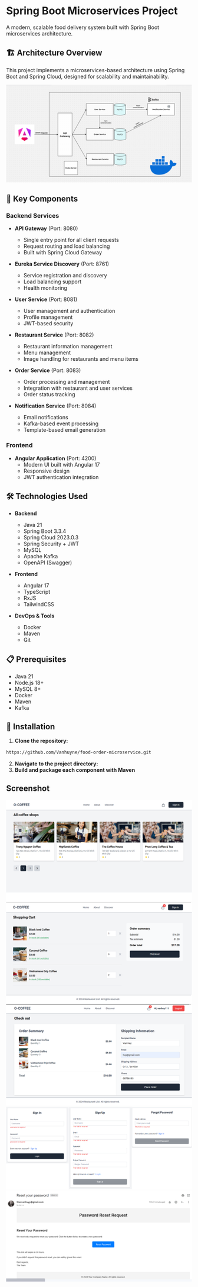 # Spring Boot Microservices Project

A modern, scalable food delivery system built with Spring Boot microservices architecture.

## 🏗️ Architecture Overview

This project implements a microservices-based architecture using Spring Boot and Spring Cloud, designed for scalability and maintainability.

![Architecture Diagram](./screenshot/architecture.png)

## 🚀 Key Components

### Backend Services

- **API Gateway** (Port: 8080)
  - Single entry point for all client requests
  - Request routing and load balancing
  - Built with Spring Cloud Gateway

- **Eureka Service Discovery** (Port: 8761)
  - Service registration and discovery
  - Load balancing support
  - Health monitoring

- **User Service** (Port: 8081)
  - User management and authentication
  - Profile management
  - JWT-based security

- **Restaurant Service** (Port: 8082)
  - Restaurant information management
  - Menu management
  - Image handling for restaurants and menu items

- **Order Service** (Port: 8083)
  - Order processing and management
  - Integration with restaurant and user services
  - Order status tracking

- **Notification Service** (Port: 8084)
  - Email notifications
  - Kafka-based event processing
  - Template-based email generation

### Frontend

- **Angular Application** (Port: 4200)
  - Modern UI built with Angular 17
  - Responsive design
  - JWT authentication integration

## 🛠️ Technologies Used

- **Backend**
  - Java 21
  - Spring Boot 3.3.4
  - Spring Cloud 2023.0.3
  - Spring Security + JWT
  - MySQL
  - Apache Kafka
  - OpenAPI (Swagger)

- **Frontend**
  - Angular 17
  - TypeScript
  - RxJS
  - TailwindCSS

- **DevOps & Tools**
  - Docker
  - Maven
  - Git

## 📋 Prerequisites

- Java 21
- Node.js 18+
- MySQL 8+
- Docker
- Maven
- Kafka

## 🚀 Installation

1. **Clone the repository:**
```bash
https://github.com/Vanhuyne/food-order-microservice.git
```
2. **Navigate to the project directory:**
3. **Build and package each component with Maven**

## Screenshot
![user-interface](./screenshot/restaurant.png)
![order-interface](./screenshot/order.png)
![order-interface](./screenshot/order-proress.png)
![restaurant-interface](./screenshot/user.png)
![restaurant-interface](./screenshot/mail-template.png)



